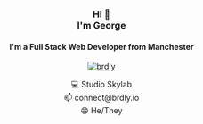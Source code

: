 <h3 align="center">Hi 👋<br>I'm George</h3>

<h4 align="center">I'm a Full Stack Web Developer from Manchester</h4>

<p align="center">
  <a href="https://github.com/ryo-ma/github-profile-trophy">
    <img src="https://github-profile-trophy.vercel.app/?username=brdly&theme=flat" alt="brdly"/>
  </a>
</p>

<p align="center">
  💻 Studio Skylab<br/>
  📫 connect@brdly.io<br/>
  😄 He/They
</p>
